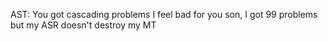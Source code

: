 AST: You got cascading problems I feel bad for you son, I got 99 problems but
my ASR doesn't destroy my MT